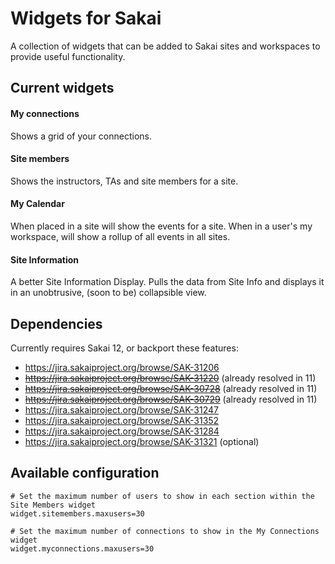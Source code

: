 # Widgets for Sakai

A collection of widgets that can be added to Sakai sites and workspaces to provide useful functionality.

## Current widgets

#### My connections
Shows a grid of your connections.

#### Site members
Shows the instructors, TAs and site members for a site.

#### My Calendar
When placed in a site will show the events for a site.
When in a user's my workspace, will show a rollup of all events in all sites.

#### Site Information
A better Site Information Display. Pulls the data from Site Info and displays it in an unobtrusive, (soon to be) collapsible view.

## Dependencies
Currently requires Sakai 12, or backport these features:
* https://jira.sakaiproject.org/browse/SAK-31206
* ~~https://jira.sakaiproject.org/browse/SAK-31220~~ (already resolved in 11)
* ~~https://jira.sakaiproject.org/browse/SAK-30728~~ (already resolved in 11)
* ~~https://jira.sakaiproject.org/browse/SAK-30729~~ (already resolved in 11)
* https://jira.sakaiproject.org/browse/SAK-31247
* https://jira.sakaiproject.org/browse/SAK-31352
* https://jira.sakaiproject.org/browse/SAK-31284
* https://jira.sakaiproject.org/browse/SAK-31321 (optional)


## Available configuration

````
# Set the maximum number of users to show in each section within the Site Members widget
widget.sitemembers.maxusers=30

# Set the maximum number of connections to show in the My Connections widget
widget.myconnections.maxusers=30

````


